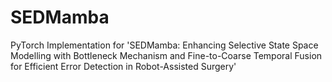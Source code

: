 # SEDMamba
PyTorch Implementation for 'SEDMamba: Enhancing  Selective State Space Modelling with Bottleneck Mechanism and Fine-to-Coarse Temporal Fusion for Efficient Error Detection in Robot-Assisted Surgery'
